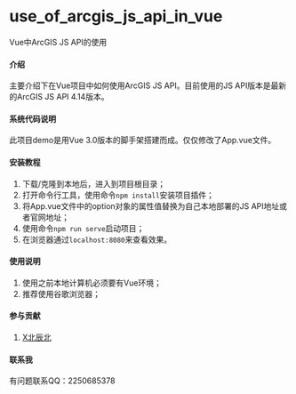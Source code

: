 # use_of_arcgis_js_api_in_vue
Vue中ArcGIS JS API的使用

#### 介绍

主要介绍下在Vue项目中如何使用ArcGIS JS API。目前使用的JS API版本是最新的ArcGIS JS API 4.14版本。

#### 系统代码说明

此项目demo是用Vue 3.0版本的脚手架搭建而成。仅仅修改了App.vue文件。


#### 安装教程

1.  下载/克隆到本地后，进入到项目根目录；
2.  打开命令行工具，使用命令`npm install`安装项目插件；
3.  将App.vue文件中的option对象的属性值替换为自己本地部署的JS API地址或者官网地址；
4.  使用命令`npm run serve`启动项目；
5.  在浏览器通过`localhost:8080`来查看效果。

#### 使用说明

1.  使用之前本地计算机必须要有Vue环境；
2.  推荐使用谷歌浏览器；

#### 参与贡献

1.  [X北辰北](http://www.xbcb.top/)

#### 联系我

有问题联系QQ：2250685378